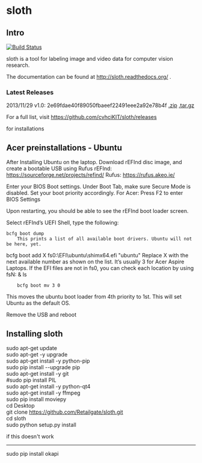 # sloth

## Intro

[![Build Status](https://travis-ci.org/cvhciKIT/sloth.svg)](https://travis-ci.org/cvhciKIT/sloth)

sloth is a tool for labeling image and video data for computer vision research.

The documentation can be found at http://sloth.readthedocs.org/ .

### Latest Releases

2013/11/29 v1.0: 2e69fdae40f89050fbaeef22491eee2a92e78b4f [.zip](https://github.com/cvhciKIT/sloth/archive/v1.0.zip) [.tar.gz](https://github.com/cvhciKIT/sloth/archive/v1.0.tar.gz)

For a full list, visit https://github.com/cvhciKIT/sloth/releases




for installations

Acer preinstallations - Ubuntu
------------------------------

After Installing Ubuntu on the laptop. Download rEFInd disc image, and create a bootable USB using Rufus
rEFInd: https://sourceforge.net/projects/refind/ 
Rufus: https://rufus.akeo.ie/ 

Enter your BIOS Boot settings. Under Boot Tab, make sure Secure Mode is disabled. Set your boot priority accordingly.
For Acer: Press F2 to enter BIOS Settings 

Upon restarting, you should be able to see the rEFInd boot loader screen.



Select rEFInd’s UEFI Shell, type the following:

	bcfg boot dump
		This prints a list of all available boot drivers. Ubuntu will not be here, yet.

bcfg boot add X fs0:\EFI\ubuntu\shimx64.efi "ubuntu"
Replace X with the next available number as shown on the list. It’s usually 3 for Acer Aspire Laptops.
If the EFI files are not in fs0, you can check each location by using fsN: & ls 

		bcfg boot mv 3 0
This moves the ubuntu boot loader from 4th priority to 1st. This will set Ubuntu as the default OS.

Remove the USB and reboot


Installing sloth
-------------------

sudo apt-get update <br>
sudo apt-get -y upgrade <br>
sudo apt-get install -y python-pip <br>
sudo pip install --upgrade pip <br>
sudo apt-get install -y git <br>
#sudo pip install PIL <br>
sudo apt-get install -y python-qt4 <br>
sudo apt-get install -y ffmpeg <br>
sudo pip install moviepy <br>
cd Desktop <br>
git clone https://github.com/Retailgate/sloth.git <br>
cd sloth <br>
sudo python setup.py install <br>

if this doesn't work
_____________________________
sudo pip install okapi

